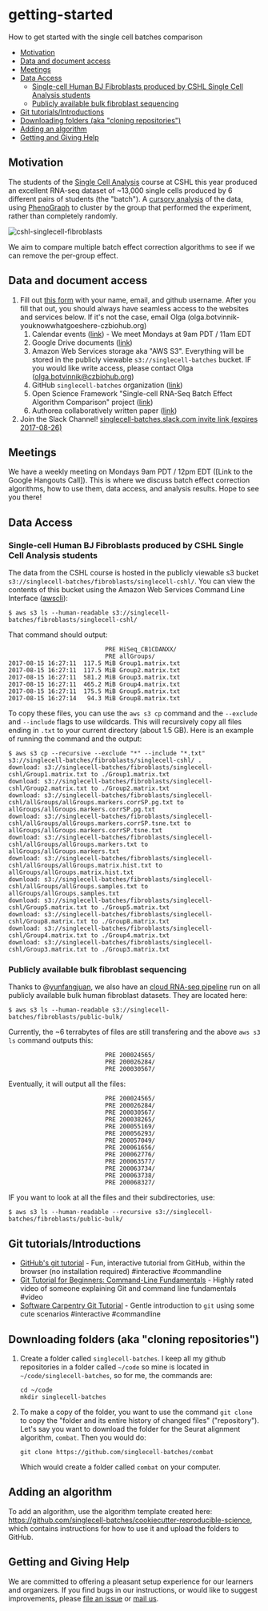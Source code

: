 # getting-started
How to get started with the single cell batches comparison


[TOC]: # " "

- [Motivation](#motivation)
- [Data and document access](#data-and-document-access)
- [Meetings](#meetings)
- [Data Access](#data-access)
    - [Single-cell Human BJ Fibroblasts produced by CSHL Single Cell Analysis students](#single-cell-human-bj-fibroblasts-produced-by-cshl-single-cell-analysis-students)
    - [Publicly available bulk fibroblast sequencing](#publicly-available-bulk-fibroblast-sequencing)
- [Git tutorials/Introductions](#git-tutorialsintroductions)
- [Downloading folders (aka "cloning repositories")](#downloading-folders-aka-cloning-repositories)
- [Adding an algorithm](#adding-an-algorithm)
- [Getting and Giving Help](#getting-and-giving-help)

## Motivation


The students of the
[Single Cell Analysis](https://meetings.cshl.edu/courses.aspx?course=C-SINGLE&year=17)
course at CSHL this year produced an excellent RNA-seq dataset of ~13,000
single cells produced by 6 different pairs of students (the "batch"). A
[cursory analysis](https://gist.github.com/233b00599492f4f3a333e684cb79181f) of the data, using
[PhenoGraph](https://github.com/jacoblevine/PhenoGraph) to cluster by the group
that performed the experiment, rather than completely randomly.

![cshl-singlecell-fibroblasts](cshl-singlecell-fibroblasts.png)

We aim to compare multiple batch effect correction algorithms to see if we can
remove the per-group effect.

## Data and document access


1. Fill out [this form](https://goo.gl/forms/0zVJkkl0GKjtSrCL2) with your name,
   email, and github username. After you fill that out, you should always have
   seamless access to the websites and services below. If it's not the case,
   email Olga (olga.botvinnik-youknowwhatgoeshere-czbiohub.org)
   1. Calendar events
      ([link](https://calendar.google.com/calendar/embed?src=czbiohub.org_kmsilch9cs92me1at7152fqfpo%40group.calendar.google.com&ctz=America/Los_Angeles))
      \- We meet Mondays at 9am PDT / 11am EDT
   2. Google Drive documents ([link](https://drive.google.com/open?id=0B017aFD5c7rIbG02TzNQMmM2Z2c))
   3. Amazon Web Services storage aka "AWS S3". Everything will be stored in
      the publicly viewable `s3://singlecell-batches` bucket. IF you would like
      write access, please contact Olga (olga.botvinnik@czbiohub.org)
   4. GitHub `singlecell-batches` organization
      ([link](https://github.com/singlecell-batches))
   5. Open Science Framework "Single-cell RNA-Seq Batch Effect Algorithm
      Comparison" project ([link](https://osf.io/7xm6k/))
   6. Authorea collaboratively written paper ([link](https://www.authorea.com/191766/WK1b5oyGEjbI9g2LDC4H_A))
2. Join the Slack Channel! [singlecell-batches.slack.com invite link (expires 2017-08-26)](https://join.slack.com/t/singlecell-batches/shared_invite/MjE4Njk4NTMwMTY0LTE1MDExNzU0NDQtNTQyYTVkNTM5NA)

## Meetings

We have a weekly meeting on Mondays 9am PDT / 12pm EDT ([Link to the Google
Hangouts Call]). This is where we discuss batch effect correction algorithms,
how to use them, data access, and analysis results. Hope to see you there!

## Data Access

### Single-cell Human BJ Fibroblasts produced by CSHL Single Cell Analysis students

The data from the CSHL course is hosted in the publicly viewable s3 bucket
`s3://singlecell-batches/fibroblasts/singlecell-cshl/`. You can view the
contents of this bucket using the Amazon Web Services Command Line Interface ([awscli](https://aws.amazon.com/cli/)):

```
$ aws s3 ls --human-readable s3://singlecell-batches/fibroblasts/singlecell-cshl/
```

That command should output:

```
                           PRE HiSeq_CB1CDANXX/
                           PRE allGroups/
2017-08-15 16:27:11  117.5 MiB Group1.matrix.txt
2017-08-15 16:27:11  117.5 MiB Group2.matrix.txt
2017-08-15 16:27:11  581.2 MiB Group3.matrix.txt
2017-08-15 16:27:11  465.2 MiB Group4.matrix.txt
2017-08-15 16:27:11  175.5 MiB Group5.matrix.txt
2017-08-15 16:27:14   94.3 MiB Group8.matrix.txt
```

To copy these files, you can use the `aws s3 cp` command and the `--exclude`
and `--include` flags to use wildcards. This will recursively copy all files
ending in `.txt` to your current directory (about 1.5 GB). Here is an example
of running the command and the output:

```
$ aws s3 cp --recursive --exclude "*" --include "*.txt" s3://singlecell-batches/fibroblasts/singlecell-cshl/ .
download: s3://singlecell-batches/fibroblasts/singlecell-cshl/Group1.matrix.txt to ./Group1.matrix.txt
download: s3://singlecell-batches/fibroblasts/singlecell-cshl/Group2.matrix.txt to ./Group2.matrix.txt
download: s3://singlecell-batches/fibroblasts/singlecell-cshl/allGroups/allGroups.markers.corrSP.pg.txt to allGroups/allGroups.markers.corrSP.pg.txt
download: s3://singlecell-batches/fibroblasts/singlecell-cshl/allGroups/allGroups.markers.corrSP.tsne.txt to allGroups/allGroups.markers.corrSP.tsne.txt
download: s3://singlecell-batches/fibroblasts/singlecell-cshl/allGroups/allGroups.markers.txt to allGroups/allGroups.markers.txt
download: s3://singlecell-batches/fibroblasts/singlecell-cshl/allGroups/allGroups.matrix.hist.txt to allGroups/allGroups.matrix.hist.txt
download: s3://singlecell-batches/fibroblasts/singlecell-cshl/allGroups/allGroups.samples.txt to allGroups/allGroups.samples.txt
download: s3://singlecell-batches/fibroblasts/singlecell-cshl/Group5.matrix.txt to ./Group5.matrix.txt
download: s3://singlecell-batches/fibroblasts/singlecell-cshl/Group8.matrix.txt to ./Group8.matrix.txt
download: s3://singlecell-batches/fibroblasts/singlecell-cshl/Group4.matrix.txt to ./Group4.matrix.txt
download: s3://singlecell-batches/fibroblasts/singlecell-cshl/Group3.matrix.txt to ./Group3.matrix.txt
```



### Publicly available bulk fibroblast sequencing

Thanks to @[yunfangjuan](https://github.com/yunfangjuan), we also have an
[cloud RNA-seq pipeline](https://github.com/chanzuckerberg/cloud-rnaseq) run on
all publicly available bulk human fibroblast datasets. They are located here:

```
$ aws s3 ls --human-readable s3://singlecell-batches/fibroblasts/public-bulk/
```

Currently, the ~6 terrabytes of files are still transfering and the above `aws
s3 ls` command outputs this:

```
                           PRE 200024565/
                           PRE 200026284/
                           PRE 200030567/
```

Eventually, it will output all the files:

```
                           PRE 200024565/
                           PRE 200026284/
                           PRE 200030567/
                           PRE 200038265/
                           PRE 200055169/
                           PRE 200056293/
                           PRE 200057049/
                           PRE 200061656/
                           PRE 200062776/
                           PRE 200063577/
                           PRE 200063734/
                           PRE 200063738/
                           PRE 200068327/
```


IF you want to look at all the files and their subdirectories, use:

```
$ aws s3 ls --human-readable --recursive s3://singlecell-batches/fibroblasts/public-bulk/
```

## Git tutorials/Introductions

- [GitHub's git tutorial](https://try.github.io/) - Fun, interactive tutorial from GitHub, within the
  browser (no installation required) #interactive #commandline
- [Git Tutorial for Beginners: Command-Line Fundamentals](https://www.youtube.com/watch?v=HVsySz-h9r4)
  \- Highly rated video of someone explaining Git and command line fundamentals
  \#video
- [Software Carpentry Git Tutorial](https://swcarpentry.github.io/git-novice/)
  \- Gentle introduction to `git` using some cute scenarios #interactive #commandline

## Downloading folders (aka "cloning repositories")


1. Create a folder called `singlecell-batches`. I keep all my github
   repositories in a folder called `~/code` so mine is located in
   `~/code/singlecell-batches`, so for me, the commands are:
   ```
   cd ~/code
   mkdir singlecell-batches
   ```
2. To make a copy of the folder, you want to use the command `git clone` to
   copy the "folder and its entire history of changed files" ("repository").
   Let's say you want to download the folder for the Seurat alignment
   algorithm, `combat`. Then you would do:
    ```
    git clone https://github.com/singlecell-batches/combat
    ```
    Which would create a folder called `combat` on your computer.

## Adding an algorithm


To add an algorithm, use the algorithm template created here:
https://github.com/singlecell-batches/cookiecutter-reproducible-science, which
contains instructions for how to use it and upload the folders to GitHub.



## Getting and Giving Help

We are committed to offering a pleasant setup experience for our learners and organizers.
If you find bugs in our instructions,
or would like to suggest improvements,
please [file an issue][issues]
or [mail us][contact].

[importer]: http://import.github.com/new
[issues]: https://github.com/singlecell-batches/getting-started/issues/new
[contact]: olga.botvinnik@czbiohub.org
